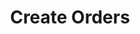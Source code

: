 ---
title: Create Orders
position_number: 1
type: post
description: /future/trade/v1/order/create
remark: Content-Type = application/x-www-form-urlencoded && application/json
parameters:
    -
        name: clientOrderId
        type: string
        mandatory: false
        default: N/A
        description: Client order ID
        ranges:
    -
        name: symbol
        type: string
        mandatory: false
        default: N/A
        description: Trading pair
        ranges:
    -
        name: orderSide
        type: string
        mandatory: true
        default: N/A
        description: Order side:BUY;SELL
        ranges: BUY;SELL
    -
        name: orderType
        type: string
        mandatory: true
        default: N/A
        description: Order type:LIMIT；MARKET
        ranges: LIMIT；MARKET
    -
        name: origQty
        type: number
        mandatory: true
        default: N/A
        description: Quantity (Cont)
        ranges:
    -
        name: price
        type: number
        mandatory: false
        default: N/A
        description: Price
        ranges:
    -
        name: reduceOnly
        type: boolean
        mandatory: false
        default: false
        description: Reduce only
        ranges:
    -
        name: timeInForce
        type: string
        mandatory: false
        default: GTC
        description: Valid way:GTC;IOC;FOK;GTX
        ranges: GTC;IOC;FOK;GTX
    -
        name: triggerProfitPrice
        type: number
        mandatory: false
        default: N/A
        description: Stop profit price
        ranges:
    -
        name: triggerStopPrice
        type: number
        mandatory: false
        default: N/A
        description: Stop loss price
        ranges:
    -
        name: positionSide
        type: string
        mandatory: true
        default: N/A
        description: Position side:LONG;SHORT
        ranges: LONG;SHORT
left_code_blocks:
    -
        code_block: "public void getKLine() {\r\n\tString text = HttpUtil.get(URL + \"/data/api/future/trade/v1/getKLine?market=btc_usdt&type=1min&since=0\");\r\n\tSystem.out.println(text);\r\n}"
        title: Java
        language: java
right_code_blocks:
  - code_block: |-
      {
        "error": {
          "code": "",
          "msg": ""
        },
        "msgInfo": "",
        "result": {},
        "returnCode": 0
      }
    title: Response
    language: json
---